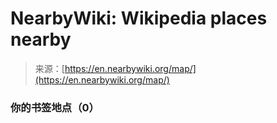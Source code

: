 <!--yml

category: 未分类

日期：2024-05-27 14:40:03

-->

# NearbyWiki: Wikipedia places nearby

> 来源：[https://en.nearbywiki.org/map/](https://en.nearbywiki.org/map/)

### 你的书签地点（0）

